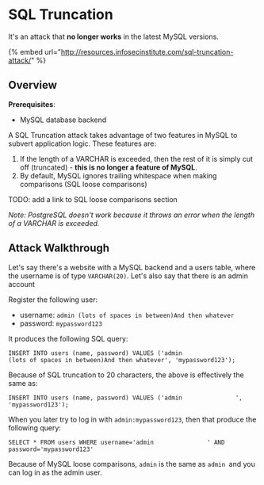 # SQL Truncation

It's an attack that **no longer works** in the latest MySQL versions.

{% embed url="http://resources.infosecinstitute.com/sql-truncation-attack/" %}

## Overview

**Prerequisites**:

* MySQL database backend

A SQL Truncation attack takes advantage of two features in MySQL to subvert application logic. These features are:

1. If the length of a VARCHAR is exceeded, then the rest of it is simply cut off (truncated) - **this is no longer a feature of MySQL**.
2. By default, MySQL ignores trailing whitespace when making comparisons (SQL loose comparisons)

TODO: add a link to SQL loose comparisons section

_Note: PostgreSQL doesn't work because it throws an error when the length of a VARCHAR is exceeded._

## Attack Walkthrough

Let's say there's a website with a MySQL backend and a users table, where the username is of type `VARCHAR(20)`. Let's also say that there is an admin account

Register the following user:

* username: `admin (lots of spaces in between)And then whatever`
* password: `mypassword123`

It produces the following SQL query:

```
INSERT INTO users (name, password) VALUES ('admin                         (lots of spaces in between)And then whatever', 'mypassword123');
```

Because of SQL truncation to 20 characters, the above is effectively the same as:

```
INSERT INTO users (name, password) VALUES ('admin               ', 'mypassword123');
```

When you later try to log in with `admin:mypassword123`, then that produce the following query:

```
SELECT * FROM users WHERE username='admin               ' AND password='mypassword123' 
```

Because of MySQL loose comparisons, `admin` is the same as `admin `and you can log in as the admin user.

